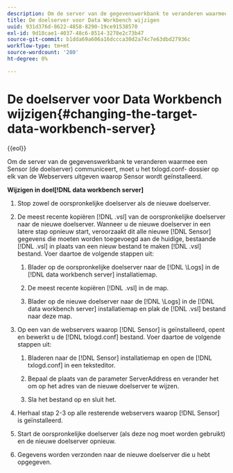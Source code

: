 ```yaml
---
description: Om de server van de gegevenswerkbank te veranderen waarmee een Sensor (de doelserver) communiceert, moet u het txlogd.conf- dossier op elk van de Webservers uitgeven waarop Sensor wordt geïnstalleerd.
title: De doelserver voor Data Workbench wijzigen
uuid: 931d376d-8622-4858-8290-19ce91538570
exl-id: 9d18cae1-4037-48c6-8514-3278e2c73b47
source-git-commit: b1dda69a606a16dccca30d2a74c7e63dbd27936c
workflow-type: tm+mt
source-wordcount: '280'
ht-degree: 0%

---
```


# De doelserver voor Data Workbench wijzigen{#changing-the-target-data-workbench-server}

{{eol}}

Om de server van de gegevenswerkbank te veranderen waarmee een Sensor (de doelserver) communiceert, moet u het txlogd.conf- dossier op elk van de Webservers uitgeven waarop Sensor wordt geïnstalleerd.

**Wijzigen in doel[!DNL data workbench server]**

1. Stop zowel de oorspronkelijke doelserver als de nieuwe doelserver.
1. De meest recente kopiëren [!DNL .vsl] van de oorspronkelijke doelserver naar de nieuwe doelserver. Wanneer u de nieuwe doelserver in een latere stap opnieuw start, veroorzaakt dit alle nieuwe [!DNL Sensor] gegevens die moeten worden toegevoegd aan de huidige, bestaande [!DNL .vsl] in plaats van een nieuw bestand te maken [!DNL .vsl] bestand. Voer daartoe de volgende stappen uit:

   1. Blader op de oorspronkelijke doelserver naar de [!DNL \Logs] in de [!DNL data workbench server] installatiemap.

   1. De meest recente kopiëren [!DNL .vsl] in de map.
   1. Blader op de nieuwe doelserver naar de [!DNL \Logs] in de [!DNL data workbench server] installatiemap en plak de [!DNL .vsl] bestand naar deze map.

1. Op een van de webservers waarop [!DNL Sensor] is geïnstalleerd, opent en bewerkt u de [!DNL txlogd.conf] bestand. Voer daartoe de volgende stappen uit:

   1. Bladeren naar de [!DNL Sensor] installatiemap en open de [!DNL txlogd.conf] in een teksteditor.

   1. Bepaal de plaats van de parameter ServerAddress en verander het om op het adres van de nieuwe doelserver te wijzen.
   1. Sla het bestand op en sluit het.

1. Herhaal stap 2-3 op alle resterende webservers waarop [!DNL Sensor] is geïnstalleerd.
1. Start de oorspronkelijke doelserver (als deze nog moet worden gebruikt) en de nieuwe doelserver opnieuw.
1. Gegevens worden verzonden naar de nieuwe doelserver die u hebt opgegeven.
